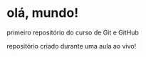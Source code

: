 # olá, mundo!
 primeiro repositório do curso de Git e GitHub

 repositório criado durante uma aula ao vivo!
